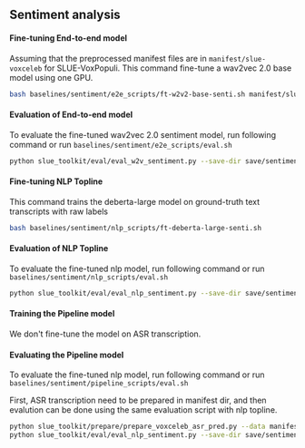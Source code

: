 ## Sentiment analysis
#### Fine-tuning End-to-end model
Assuming that the preprocessed manifest files are in `manifest/slue-voxceleb` for SLUE-VoxPopuli. This command fine-tune a wav2vec 2.0 base model using one GPU.
```sh
bash baselines/sentiment/e2e_scripts/ft-w2v2-base-senti.sh manifest/slue-voxceleb save/sentiment/w2v2-base
```
#### Evaluation of End-to-end model
To evaluate the fine-tuned wav2vec 2.0 sentiment model, run following command or run `baselines/sentiment/e2e_scripts/eval.sh`
```sh
python slue_toolkit/eval/eval_w2v_sentiment.py --save-dir save/sentiment/w2v2-base --data manifest/slue-voxceleb --subset test
```

#### Fine-tuning NLP Topline
This command trains the deberta-large model on ground-truth text transcripts with raw labels
```sh
bash baselines/sentiment/nlp_scripts/ft-deberta-large-senti.sh
```

#### Evaluation of NLP Topline
To evaluate the fine-tuned nlp model, run following command or run `baselines/sentiment/nlp_scripts/eval.sh`
```sh
python slue_toolkit/eval/eval_nlp_sentiment.py --save-dir save/sentiment/nlp_topline_bert-base-cased --data manifest/slue-voxceleb --subset test
```

#### Training the Pipeline model
We don't fine-tune the model on ASR transcription.

#### Evaluating the Pipeline model

To evaluate the fine-tuned nlp model, run following command or run `baselines/sentiment/pipeline_scripts/eval.sh`

First, ASR transcription need to be prepared in manifest dir, and then evalution can be done using the same evaluation script with nlp topline.
```sh
python slue_toolkit/prepare/prepare_voxceleb_asr_pred.py --data manifest/slue-voxceleb --pred-data data/slue-voxceleb/preds/vc1/w2v2-large-lv60k-ft-slue-vc1-12h-lr1e-5-s1-mt800000-8gpu-update280000
python slue_toolkit/eval/eval_nlp_sentiment.py --save-dir save/sentiment/nlp_topline_bert-base-cased --data manifest/slue-voxceleb --subset test.asr-pred
```
